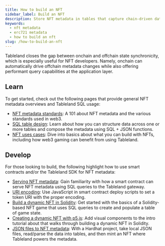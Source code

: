 ```yaml
---
title: How to build an NFT
sidebar_label: Build an NFT
description: Store NFT metadata in tables that capture chain-driven data changes.
keywords:
  - nft metadata
  - erc721 metadata
  - how to build an nft
slug: /how-to-build-an-nft
---
```


Tableland closes the gap between onchain and offchain state synchronicity, which is especially useful for NFT developers. Namely, onchain can automatically drive offchain metadata changes while also offering performant query capabilities at the application layer.

## Learn

To get started, check out the following pages that provide general NFT metadata overviews and Tableland SQL usage:

- [NFT metadata standards](/quickstarts/concepts/nft-metadata): A 101 about NFT metadata and the various standards used in web3.
- [SQL table design](/playbooks/walkthroughs/nft-metadata): Learn about how you can structure data across one or more tables and compose the metadata using SQL + JSON functions.
- [NFT uses cases](/fundamentals/use-cases#nfts--gaming): Dive into basics about what you can build with NFTs, including how web3 gaming can benefit from using Tableland.

## Develop

For those looking to build, the following highlight how to use smart contracts and/or the Tableland SDK for NFT metadata:

- [Serving NFT metadata](/smart-contracts/serving-nft-metadata): Gain familiarity with how a smart contract can serve NFT metadata using SQL queries to the Tableland gateway.
- [URI encoding](/smart-contracts/uri-encoding): Use JavaScript in smart contract deploy scripts to set a token URI with the proper encoding.
- [Build a dynamic NFT in Solidity](/tutorials/dynamic-nft-solidity): Get started with the basics of a Solidity-based NFT game that uses SQL queries to create and populate a table of game state.
- [Creating a dynamic NFT with p5.js](/tutorials/dynamic-nft-p5js): Add visual components to the intro tutorial about that walks through building a dynamic NFT in Solidity.
- [JSON files to NFT metadata](/tutorials/json-files-nft-polygon): With a Hardhat project, take local JSON files, read/parse the data into tables, and then mint an NFT where Tableland powers the metadata.
